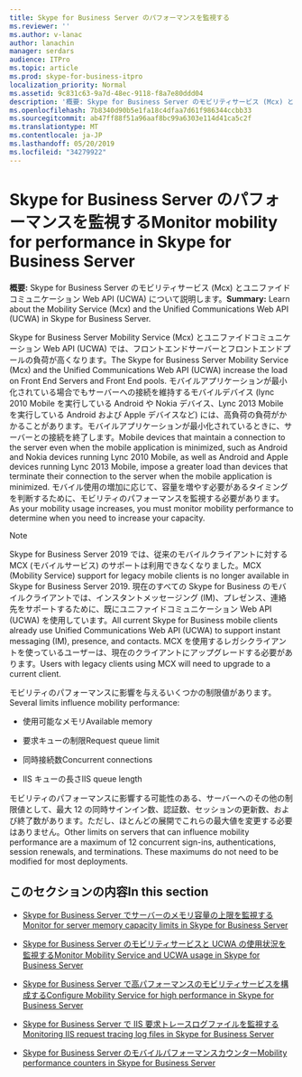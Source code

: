 ```yaml
---
title: Skype for Business Server のパフォーマンスを監視する
ms.reviewer: ''
ms.author: v-lanac
author: lanachin
manager: serdars
audience: ITPro
ms.topic: article
ms.prod: skype-for-business-itpro
localization_priority: Normal
ms.assetid: 9c831c63-9a7d-48ec-9118-f8a7e80ddd04
description: '概要: Skype for Business Server のモビリティサービス (Mcx) とユニファイドコミュニケーション Web API (UCWA) について説明します。'
ms.openlocfilehash: 7b8340d90b5e1fa18c4dfaa7d61f986344ccbb33
ms.sourcegitcommit: ab47ff88f51a96aaf8bc99a6303e114d41ca5c2f
ms.translationtype: MT
ms.contentlocale: ja-JP
ms.lasthandoff: 05/20/2019
ms.locfileid: "34279922"
---
```

# <a name="monitor-mobility-for-performance-in-skype-for-business-server"></a><span data-ttu-id="e2bc6-103">Skype for Business Server のパフォーマンスを監視する</span><span class="sxs-lookup"><span data-stu-id="e2bc6-103">Monitor mobility for performance in Skype for Business Server</span></span>
 
<span data-ttu-id="e2bc6-104">**概要:** Skype for Business Server のモビリティサービス (Mcx) とユニファイドコミュニケーション Web API (UCWA) について説明します。</span><span class="sxs-lookup"><span data-stu-id="e2bc6-104">**Summary:** Learn about the Mobility Service (Mcx) and the Unified Communications Web API (UCWA) in Skype for Business Server.</span></span>
  
<span data-ttu-id="e2bc6-105">Skype for Business Server Mobility Service (Mcx) とユニファイドコミュニケーション Web API (UCWA) では、フロントエンドサーバーとフロントエンドプールの負荷が高くなります。</span><span class="sxs-lookup"><span data-stu-id="e2bc6-105">The Skype for Business Server Mobility Service (Mcx) and the Unified Communications Web API (UCWA) increase the load on Front End Servers and Front End pools.</span></span> <span data-ttu-id="e2bc6-106">モバイルアプリケーションが最小化されている場合でもサーバーへの接続を維持するモバイルデバイス (lync 2010 Mobile を実行している Android や Nokia デバイス、Lync 2013 Mobile を実行している Android および Apple デバイスなど) には、高負荷の負荷がかかることがあります。モバイルアプリケーションが最小化されているときに、サーバーとの接続を終了します。</span><span class="sxs-lookup"><span data-stu-id="e2bc6-106">Mobile devices that maintain a connection to the server even when the mobile application is minimized, such as Android and Nokia devices running Lync 2010 Mobile, as well as Android and Apple devices running Lync 2013 Mobile, impose a greater load than devices that terminate their connection to the server when the mobile application is minimized.</span></span> <span data-ttu-id="e2bc6-107">モバイル使用の増加に応じて、容量を増やす必要があるタイミングを判断するために、モビリティのパフォーマンスを監視する必要があります。</span><span class="sxs-lookup"><span data-stu-id="e2bc6-107">As your mobility usage increases, you must monitor mobility performance to determine when you need to increase your capacity.</span></span>

> [!NOTE]
> <span data-ttu-id="e2bc6-108">Skype for Business Server 2019 では、従来のモバイルクライアントに対する MCX (モバイルサービス) のサポートは利用できなくなりました。</span><span class="sxs-lookup"><span data-stu-id="e2bc6-108">MCX (Mobility Service) support for legacy mobile clients is no longer available in Skype for Business Server 2019.</span></span> <span data-ttu-id="e2bc6-109">現在のすべての Skype for Business のモバイルクライアントでは、インスタントメッセージング (IM)、プレゼンス、連絡先をサポートするために、既にユニファイドコミュニケーション Web API (UCWA) を使用しています。</span><span class="sxs-lookup"><span data-stu-id="e2bc6-109">All current Skype for Business mobile clients already use Unified Communications Web API (UCWA) to support instant messaging (IM), presence, and contacts.</span></span> <span data-ttu-id="e2bc6-110">MCX を使用するレガシクライアントを使っているユーザーは、現在のクライアントにアップグレードする必要があります。</span><span class="sxs-lookup"><span data-stu-id="e2bc6-110">Users with legacy clients using MCX will need to upgrade to a current client.</span></span>
  
<span data-ttu-id="e2bc6-111">モビリティのパフォーマンスに影響を与えるいくつかの制限値があります。</span><span class="sxs-lookup"><span data-stu-id="e2bc6-111">Several limits influence mobility performance:</span></span> 
  
- <span data-ttu-id="e2bc6-112">使用可能なメモリ</span><span class="sxs-lookup"><span data-stu-id="e2bc6-112">Available memory</span></span>
    
- <span data-ttu-id="e2bc6-113">要求キューの制限</span><span class="sxs-lookup"><span data-stu-id="e2bc6-113">Request queue limit</span></span>
    
- <span data-ttu-id="e2bc6-114">同時接続数</span><span class="sxs-lookup"><span data-stu-id="e2bc6-114">Concurrent connections</span></span>
    
- <span data-ttu-id="e2bc6-115">IIS キューの長さ</span><span class="sxs-lookup"><span data-stu-id="e2bc6-115">IIS queue length</span></span>
    
<span data-ttu-id="e2bc6-p103">モビリティのパフォーマンスに影響する可能性のある、サーバーへのその他の制限値として、最大 12 の同時サインイン数、認証数、セッションの更新数、および終了数があります。ただし、ほとんどの展開でこれらの最大値を変更する必要はありません。</span><span class="sxs-lookup"><span data-stu-id="e2bc6-p103">Other limits on servers that can influence mobility performance are a maximum of 12 concurrent sign-ins, authentications, session renewals, and terminations. These maximums do not need to be modified for most deployments.</span></span>
  
## <a name="in-this-section"></a><span data-ttu-id="e2bc6-118">このセクションの内容</span><span class="sxs-lookup"><span data-stu-id="e2bc6-118">In this section</span></span>

- [<span data-ttu-id="e2bc6-119">Skype for Business Server でサーバーのメモリ容量の上限を監視する</span><span class="sxs-lookup"><span data-stu-id="e2bc6-119">Monitor for server memory capacity limits in Skype for Business Server</span></span>](server-memory-capacity-limits.md)
    
- [<span data-ttu-id="e2bc6-120">Skype for Business Server のモビリティサービスと UCWA の使用状況を監視する</span><span class="sxs-lookup"><span data-stu-id="e2bc6-120">Monitor Mobility Service and UCWA usage in Skype for Business Server</span></span>](service-and-ucwa-usage.md)
    
- [<span data-ttu-id="e2bc6-121">Skype for Business Server で高パフォーマンスのモビリティサービスを構成する</span><span class="sxs-lookup"><span data-stu-id="e2bc6-121">Configure Mobility Service for high performance in Skype for Business Server</span></span>](configure-service.md)
    
- [<span data-ttu-id="e2bc6-122">Skype for Business Server で IIS 要求トレースログファイルを監視する</span><span class="sxs-lookup"><span data-stu-id="e2bc6-122">Monitoring IIS request tracing log files in Skype for Business Server</span></span>](iis-request-tracing-log-files.md)
    
- [<span data-ttu-id="e2bc6-123">Skype for Business Server のモバイルパフォーマンスカウンター</span><span class="sxs-lookup"><span data-stu-id="e2bc6-123">Mobility performance counters in Skype for Business Server</span></span>](performance-counters.md)
    

